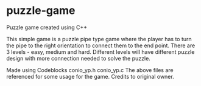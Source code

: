 # puzzle-game

Puzzle game created using C++

This simple game is a puzzle pipe type game where the player has to turn the pipe to the right orientation to connect them to the end point. There are 3 levels - easy, medium and hard. Different levels will have different puzzle design with more connection needed to solve the puzzle.

Made using Codeblocks conio_yp.h conio_yp.c The above files are referenced for some usage for the game. Credits to original owner.
